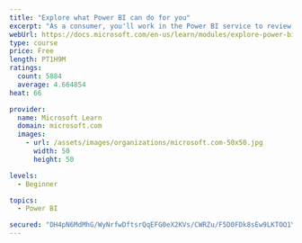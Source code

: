 ```yaml
---
title: "Explore what Power BI can do for you"
excerpt: "As a consumer, you'll work in the Power BI service to review and interact with content that has been shared with you. This module provides the foundational information that you need to work effectively in the Power BI service."
webUrl: https://docs.microsoft.com/en-us/learn/modules/explore-power-bi-service/
type: course
price: Free
length: PT1H9M
ratings:
  count: 5884
  average: 4.664854
heat: 66

provider:
  name: Microsoft Learn
  domain: microsoft.com
  images:
    - url: /assets/images/organizations/microsoft.com-50x50.jpg
      width: 50
      height: 50

levels:
  - Beginner

topics:
  - Power BI

secured: "DH4pN6MdMhG/WyNrfwDftsrQqEFG0eX2KVs/CWRZu/F5D0FDk8sEw9LKTOO1YYCACmiJeWNvkEUMZ9z75VzAJC+sGDbsetPWMb+wjMfOmTeI8SP1kfseNyzB7H3xLx9/xfCbjYJalBuCXzk6zP3NezeQDfZY/vJC3PVFBZU0c2wRQg+EOJPrwVzQaXKNQBShc8gqv1VD13Z/sWc04lpFLjnFigvbMPN4IOFJCZqX9bRkzk1nxcuZrJfn/AAzEa2eW9FO7jguZMsGY4HRZ7wdHZYJjijwy4E3d+iMkILSjfTeS+gkDgnVLzM+CCYbf0HY8dwITNdEgOR2PfdMIyPCcj/u/wtOvZ6N3kJE2LR6Ir4bV9R/dj1qfbX2M059TOOD/1aXDMUfrPX9ayMJE69MMw==;WdBvn/uiAnj5saFDlkE+nQ=="
---
```



